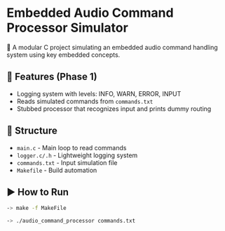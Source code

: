 # Embedded Audio Command Processor Simulator

🎯 A modular C project simulating an embedded audio command handling system using key embedded concepts.

## 🔧 Features (Phase 1)
- Logging system with levels: INFO, WARN, ERROR, INPUT
- Reads simulated commands from `commands.txt`
- Stubbed processor that recognizes input and prints dummy routing

## 📁 Structure
- `main.c` - Main loop to read commands
- `logger.c/.h` - Lightweight logging system
- `commands.txt` - Input simulation file
- `Makefile` - Build automation

## ▶️ How to Run
```bash
-> make -f MakeFile

-> ./audio_command_processor commands.txt
